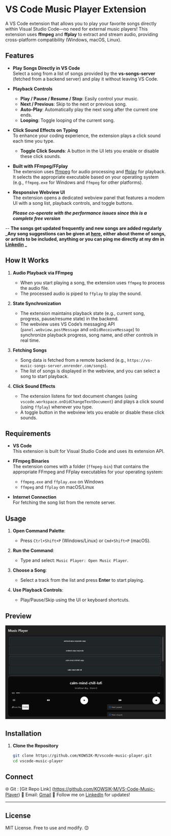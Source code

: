 # VS Code Music Player Extension

A VS Code extension that allows you to play your favorite songs directly within Visual Studio Code—no need for external music players! This extension uses **ffmpeg** and **ffplay** to extract and stream audio, providing cross-platform compatibility (Windows, macOS, Linux).

## Features

- **Play Songs Directly in VS Code**  
  Select a song from a list of songs provided by the **vs-songs-server** (fetched from a backend server) and play it without leaving VS Code.

- **Playback Controls**

  - **Play / Pause / Resume / Stop**: Easily control your music.
  - **Next / Previous**: Skip to the next or previous song.
  - **Auto-Play**: Automatically play the next song after the current one ends.
  - **Looping**: Toggle looping of the current song.

- **Click Sound Effects on Typing**  
  To enhance your coding experience, the extension plays a click sound each time you type.

  - **Toggle Click Sounds**: A button in the UI lets you enable or disable these click sounds.

- **Built with FFmpeg/FFplay**  
  The extension uses [ffmpeg](https://ffmpeg.org/) for audio processing and [ffplay](https://ffmpeg.org/ffplay.html) for playback. It selects the appropriate executable based on your operating system (e.g., `ffmpeg.exe` for Windows and `ffmpeg` for other platforms).

- **Responsive Webview UI**  
  The extension opens a dedicated webview panel that features a modern UI with a song list, playback controls, and toggle buttons.

  **_Please co-operate with the performance issues since this is a complete free version_**

-- **The songs get updated frequently and new songs are added regularly**
**_Any song suggestions can be given at [here](https://www.linkedin.com/posts/medam-kowsik-975479282_vscode-musicplayer-codingmusic-activity-7295497230860369921-802b?utm_source=share&utm_medium=member_desktop&rcm=ACoAAETEySkB47xfrFfYzMWVLNuNJCQSbve1COA), either about theme of songs, or artists to be included, anything or you can ping me directly at my dm in [Linkedin](https://www.linkedin.com/in/medam-kowsik-975479282/) _**

## How It Works

1. **Audio Playback via FFmpeg**

   - When you start playing a song, the extension uses `ffmpeg` to process the audio file.
   - The processed audio is piped to `ffplay` to play the sound.

2. **State Synchronization**

   - The extension maintains playback state (e.g., current song, progress, pause/resume state) in the backend.
   - The webview uses VS Code’s messaging API (`panel.webview.postMessage` and `onDidReceiveMessage`) to synchronize playback progress, song name, and other controls in real time.

3. **Fetching Songs**

   - Song data is fetched from a remote backend (e.g., `https://vs-music-songs-server.onrender.com/songs`).
   - The list of songs is displayed in the webview, and you can select a song to start playback.

4. **Click Sound Effects**
   - The extension listens for text document changes (using `vscode.workspace.onDidChangeTextDocument`) and plays a click sound (using `ffplay`) whenever you type.
   - A toggle button in the webview lets you enable or disable these click sounds.

## Requirements

- **VS Code**  
  This extension is built for Visual Studio Code and uses its extension API.

- **FFmpeg Binaries**  
  The extension comes with a folder (`ffmpeg-bin`) that contains the appropriate FFmpeg and FFplay executables for your operating system:

  - `ffmpeg.exe` and `ffplay.exe` on Windows
  - `ffmpeg` and `ffplay` on macOS/Linux

- **Internet Connection**  
  For fetching the song list from the remote server.

## Usage

1. **Open Command Palette**:

   - Press `Ctrl+Shift+P` (Windows/Linux) or `Cmd+Shift+P` (macOS).

2. **Run the Command**:

   - Type and select: `Music Player: Open Music Player`.

3. **Choose a Song**:

   - Select a track from the list and press **Enter** to start playing.

4. **Use Playback Controls**:
   - Play/Pause/Skip using the UI or keyboard shortcuts.

## **Preview**

![VS Music Player Preview](/vs-music-player/preview.png)

## Installation

1. **Clone the Repository**
   ```bash
   git clone https://github.com/KOWSIK-M/vscode-music-player.git
   cd vscode-music-player
   ```

## **Connect**

🌐 Git : [Git Repo Link] (https://github.com/KOWSIK-M/VS-Code-Music-Player)
💌 Email: [Gmail](2200030358cseh@gmail.com)
📱 Follow me on [LinkedIn](https://www.linkedin.com/in/medam-kowsik-975479282/) for updates!

---

## **License**

MIT License. Free to use and modify. 😊

